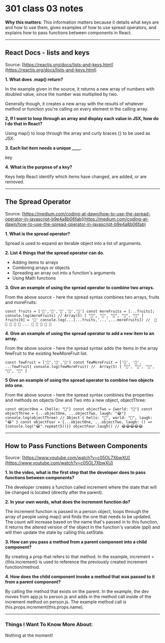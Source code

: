 # 301 class 03 notes

**Why this matters**: This information matters because it details what keys are and how to use them, gives examples of how to use spread operators, and explains how to pass functions between components in React.

------------------------------------

## React Docs - lists and keys

Source: [https://reactjs.org/docs/lists-and-keys.html](https://reactjs.org/docs/lists-and-keys.html)

**1. What does .map() return?**

In the example given in the source, it returns a new array of numbers with doubled value, since the number was multiplied by two.

Generally though, it creates a new array with the results of whatever method or function you're calling on every element in the calling array.

**2, If I want to loop through an array and display each value in JSX, how do I do that in React?**

Using map() to loop through the array and curly braces {} to be used as JSX.

**3. Each list item needs a unique ____.**

key

**4. What is the purpose of a key?**

Keys help React identify which items have changed, are added, or are removed.

----------------------------

## The Spread Operator

Source: [https://medium.com/coding-at-dawn/how-to-use-the-spread-operator-in-javascript-b9e4a8b06fab](https://medium.com/coding-at-dawn/how-to-use-the-spread-operator-in-javascript-b9e4a8b06fab)

**1. What is the spread operator?**

Spread is used to expand an iterable object into a list of arguments.

**2. List 4 things that the spread operator can do.**

- Adding items to arrays
- Combining arrays or objects
- Spreading an array out into a function's arguments
- Using Math functions

**3. Give an example of using the spread operator to combine two arrays.**

From the above source - here the spread syntax combines two arrays, fruits and moreFruits: 

`const fruits = ['🍏','🍊','🍌','🍉','🍍']
const moreFruits = [...fruits];
console.log(moreFruits) // Array(5) [ "🍏", "🍊", "🍌", "🍉", "🍍" ]
fruits[0] = '🍑'
console.log(...[...fruits,'...',...moreFruits]) //  🍑 🍊 🍌 🍉 🍍 ... 🍏 🍊 🍌 🍉 🍍`

**4. Give an example of using the spread operator to add a new item to an array.**

From the above source - here the spread syntax adds the items in the array fewFruit to the existing fewMoreFruit list.

`const fewFruit = ['🍏','🍊','🍌']
const fewMoreFruit = ['🍉', '🍍', ...fewFruit]
console.log(fewMoreFruit) //  Array(5) [ "🍉", "🍍", "🍏", "🍊", "🍌" ]`



**5 Give an example of using the spread operator to combine two objects into one.**

From the above source - here the spread syntax combines the properties and methods on objects One and Two into a new object, objectThree: 

`const objectOne = {hello: "🤪"}
const objectTwo = {world: "🐻"}
const objectThree = {...objectOne, ...objectTwo, laugh: "😂"}
console.log(objectThree) // Object { hello: "🤪", world: "🐻", laugh: "😂" }
const objectFour = {...objectOne, ...objectTwo, laugh: () => {console.log("😂".repeat(5))}}
objectFour.laugh() // 😂😂😂😂😂`

----------------------------

## How to Pass Functions Between Components

Source: [https://www.youtube.com/watch?v=c05OL7XbwXU](https://www.youtube.com/watch?v=c05OL7XbwXU)

**1. In the video, what is the first step that the developer does to pass functions between components?**

The developer creates a function called increment where the state that will be changed is located (directly after the parent).

**2. In your own words, what does the increment function do?**

The increment function is passed in a person object, loops through the array of people using map() and finds the one that needs to be updated. The count will increase based on the name that's passed in to this function,  it returns the altered version of the object in the function's variable (ppl) and will then update the state by calling this.setState.

**3. How can you pass a method from a parent component into a child component?**

By creating a prop that refers to that method. In the example, increment = {this.increment} is used to reference the previously created increment function/method.

**4. How does the child component invoke a method that was passed to it from a parent component?**


By calling the method that exists on the parent. In the example, the dev moves from app.js to person.js and adds in the method call inside of the increment method on person.js. The example method call is this.props.increment(this.props.name).

------------------------------------
### Things I Want To Know More About:
Nothing at the moment!